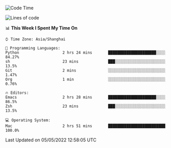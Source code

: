 <!--START_SECTION:waka-->
![Code Time](http://img.shields.io/badge/Code%20Time-703%20hrs%2027%20mins-blue)

![Lines of code](https://img.shields.io/badge/From%20Hello%20World%20I%27ve%20Written-22%20Thousand%20lines%20of%20code-blue)

📊 **This Week I Spent My Time On** 

```text
⌚︎ Time Zone: Asia/Shanghai

💬 Programming Languages: 
Python                   2 hrs 24 mins       █████████████████████░░░░   84.27% 
sh                       23 mins             ███░░░░░░░░░░░░░░░░░░░░░░   13.5% 
Git                      2 mins              ░░░░░░░░░░░░░░░░░░░░░░░░░   1.47% 
Org                      1 min               ░░░░░░░░░░░░░░░░░░░░░░░░░   0.76%

🔥 Editors: 
Emacs                    2 hrs 28 mins       █████████████████████░░░░   86.5% 
Zsh                      23 mins             ███░░░░░░░░░░░░░░░░░░░░░░   13.5%

💻 Operating System: 
Mac                      2 hrs 51 mins       █████████████████████████   100.0%

```


 Last Updated on 05/05/2022 12:58:05 UTC
<!--END_SECTION:waka-->
